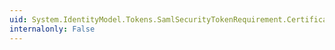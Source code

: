 ```yaml
---
uid: System.IdentityModel.Tokens.SamlSecurityTokenRequirement.CertificateValidator
internalonly: False
---
```

